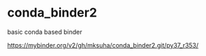 # conda_binder2
basic conda based binder


https://mybinder.org/v2/gh/mksuha/conda_binder2.git/py37_r353/
